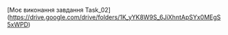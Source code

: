 [Моє виконання завдання Task_02] (https://drive.google.com/drive/folders/1K_yYK8W9S_6JiXhntApSYx0MEgS5xWPD)

